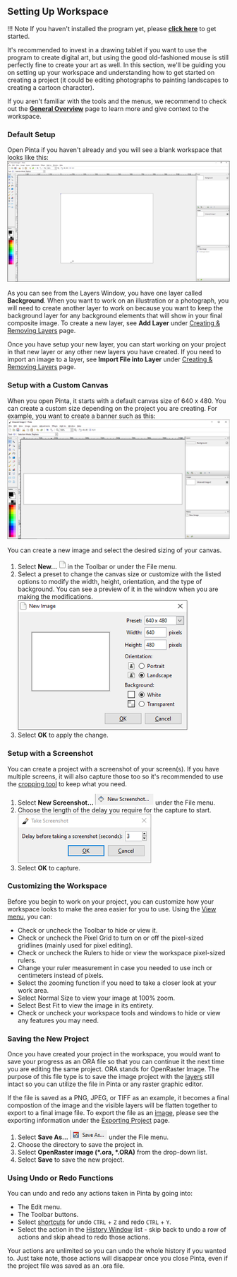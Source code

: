 ## __Setting Up Workspace__ ##

!!! Note
    If you haven't installed the program yet, please [__click here__](start.md) to get started.

It's recommended to invest in a drawing tablet if you want to use the program to create digital art, but using the good old-fashioned mouse is still perfectly fine to create your art as well. In this section, we'll be guiding you on setting up your workspace and understanding how to get started on creating a project (it could be editing photographs to painting landscapes to creating a cartoon character).

If you aren't familiar with the tools and the menus, we recommend to check out the [__General Overview__](overview.md) page to learn more and give context to the workspace.

### __Default Setup__ ###

Open Pinta if you haven't already and you will see a blank workspace that looks like this:  
![workspace](img/setup/workspace.png)

As you can see from the Layers Window, you have one layer called __Background__. When you want to work on an illustration or a photograph, you will need to create another layer to work on because you want to keep the background layer for any background elements that will show in your final composite image. To create a new layer, see __Add Layer__ under [Creating & Removing Layers](layers.md) page.

Once you have setup your new layer, you can start working on your project in that new layer or any other new layers you have created. If you need to import an image to a layer, see __Import File into Layer__ under [Creating & Removing Layers](layers.md#import-file-into-layer) page.

### __Setup with a Custom Canvas__ ###

When you open Pinta, it starts with a default canvas size of 640 x 480. You can create a custom size depending on the project you are creating. For example, you want to create a banner such as this:
![canvas](img/setup/canvas.png)

You can create a new image and select the desired sizing of your canvas.

1. Select __New...__ ![new](img/setup/new.png) in the Toolbar or under the File menu.
2. Select a preset to change the canvas size or customize with the listed options to modify the width, height, orientation, and the type of background. You can see a preview of it in the window when you are making the modifications.  
![canvas change](img/setup/canvaschange.png)
3. Select __OK__ to apply the change.

### __Setup with a Screenshot__ ###

You can create a project with a screenshot of your screen(s). If you have multiple screens, it will also capture those too so it's recommended to use the [cropping tool](crop.md) to keep what you need.

1. Select __New Screenshot...__ ![screenshot](img/setup/screenshot.png) under the File menu.
2. Choose the length of the delay you require for the capture to start.  
![capture](img/setup/capture.png)
3. Select __OK__ to capture.  

### __Customizing the Workspace__ ###

Before you begin to work on your project, you can customize how your workspace looks to make the area easier for you to use. Using the [View menu](overview.md#Menu-Bar-Features), you can:
- Check or uncheck the Toolbar to hide or view it.
- Check or uncheck the Pixel Grid to turn on or off the pixel-sized gridlines (mainly used for pixel editing).
- Check or uncheck the Rulers to hide or view the workspace pixel-sized rulers.
- Change your ruler measurement in case you needed to use inch or centimeters instead of pixels.
- Select the zooming function if you need to take a closer look at your work area.
- Select Normal Size to view your image at 100% zoom.
- Select Best Fit to view the image in its entirety.
- Check or uncheck your workspace tools and windows to hide or view any features you may need.

### __Saving the New Project__ ###

Once you have created your project in the workspace, you would want to save your progress as an ORA file so that you can continue it the next time you are editing the same project. ORA stands for OpenRaster Image. The purpose of this file type is to save the image project with the [layers](concept.md#layers) still intact so you can utilize the file in Pinta or any raster graphic editor. 

If the file is saved as a PNG, JPEG, or TIFF as an example, it becomes a final compostion of the image and the visible layers will be flatten together to export to a final image file. To export the file as an [image](concept.md#image), please see the exporting information under the [Exporting Project](exportoverview.md) page.

1. Select __Save As...__ ![save as](img/setup/saveas.png) under the File menu.
2. Choose the directory to save the project in.
3. Select __OpenRaster image (*.ora, *.ORA)__ from the drop-down list.
4. Select __Save__ to save the new project.

### __Using Undo or Redo Functions__ ###

You can undo and redo any actions taken in Pinta by going into:
- The Edit menu.
- The Toolbar buttons.
- Select [shortcuts](shortcuts.md) for undo `CTRL` + `Z` and redo `CTRL` + `Y`.
- Select the action in the [History Window](overview.md) list - skip back to undo a row of actions and skip ahead to redo those actions. 

Your actions are unlimited so you can undo the whole history if you wanted to. Just take note, those actions will disappear once you close Pinta, even if the project file was saved as an .ora file.